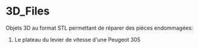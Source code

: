 # 3D_Files
Objets 3D au format STL permettant de réparer des pièces endommagées:
1. Le plateau du levier de vitesse d'une Peugeot 305
